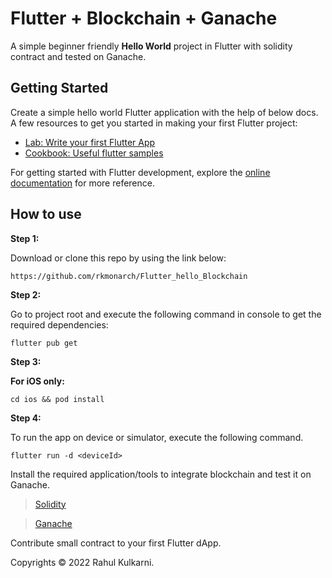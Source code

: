 # Flutter + Blockchain + Ganache

A simple beginner friendly **Hello World** project in Flutter with solidity contract and tested on Ganache. 

## Getting Started

Create a simple hello world Flutter application with the help of below docs. A few resources to get you started in making your first Flutter project:

- [Lab: Write your first Flutter App](https://docs.flutter.dev/get-started/codelab)
- [Cookbook: Useful flutter samples](https://docs.flutter.dev/cookbook)

For getting started with Flutter development, explore the [online documentation](https://docs.flutter.dev/) for more reference.

## How to use

**Step 1:**

Download or clone this repo by using the link below:

```
https://github.com/rkmonarch/Flutter_hello_Blockchain
```

**Step 2:**

Go to project root and execute the following command in console to get the required dependencies: 

```
flutter pub get 
```

**Step 3:**

**For iOS only:**

```
cd ios && pod install
```

**Step 4:**

To run the app on device or simulator, execute the following command.

```
flutter run -d <deviceId>
```

Install the required application/tools to integrate blockchain and test it on Ganache.
> [Solidity](https://docs.soliditylang.org/en/v0.8.16/installing-solidity.html)

> [Ganache](https://trufflesuite.com/ganache/)

Contribute small contract to your first Flutter dApp.

Copyrights © 2022 Rahul Kulkarni.
